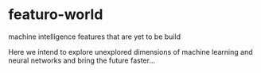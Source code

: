 # featuro-world
machine intelligence features that are yet to be build

Here we intend to explore unexplored dimensions of machine learning and neural networks and bring the future faster...
